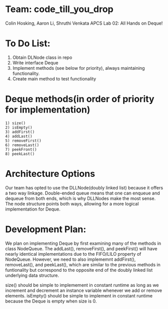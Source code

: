 # Team: code_till_you_drop 
Colin Hosking, Aaron Li, Shruthi Venkata
APCS Lab 02: All Hands on Deque!

# To Do List:
1. Obtain DLNode class in repo
1. Write interface Deque
2. Implement methods (see below for priority), always maintaining functionality.
3. Create main method to test functionality

# Deque methods(in order of priority for implementation)
`1) size()`  
`2) isEmpty()`  
`3) addFirst()`  
`4) addLast()`    
`5) removeFirst()`    
`6) removeLast()`    
`7) peekFront()`    
`8) peekLast()`     

# Architecture Options
  Our team has opted to use the DLLNode(doubly linked list) because it offers a two way linkage. Double-ended queue means that one can enqueue and dequeue from both ends, which is why DLLNodes make the most sense. The node structure points both ways, allowing for a more logical implementation for Deque.

# Development Plan:
We plan on implementing Deque by first examining many of the methods in class NodeQueue. The addLast(), removeFirst(), and peekFirst()
will have nearly identical implementations due to the FIFO/LILO property of NodeQueue. However, we need to also implememnt addFirst(),
removeLast(), and peekLast(), which are similar to the previous methods in funtionality but correspond to the opposite end of the doubly
linked list underlying data structure.

size() should be simple to implemement in constant runtime as long as we increment and decrement an instance variable whenever we add or remove elements.
isEmpty() should be simple to implement in constant runtime because the Deque is empty when size is 0.
